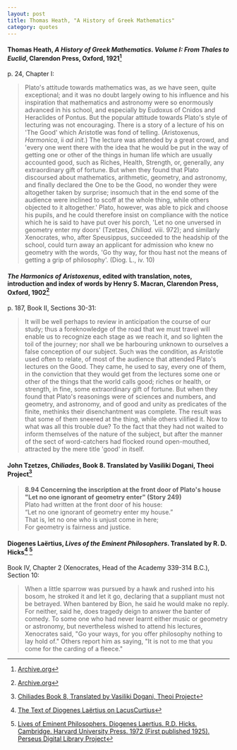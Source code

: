 ```yaml
---
layout: post
title: Thomas Heath, "A History of Greek Mathematics"
category: quotes
---
```


#### Thomas Heath, *A History of Greek Mathematics. Volume I: From Thales to Euclid*, Clarendon Press, Oxford, 1921[^1]

p. 24, Chapter I:

> Plato's attitude towards mathematics was, as we have seen, quite exceptional; and it was no doubt largely owing to his influence and his inspiration that mathematics and astronomy were so enormously advanced in his school, and especially by Eudoxus of Cnidos and Heraclides of Pontus. But the popular attitude towards Plato's style of lecturing was not encouraging. There is a story of a lecture of his on 'The Good' which Aristotle was fond of telling. (Aristoxenus, *Harmonica*, ii *ad init.*) The lecture was attended by a great crowd, and 'every one went there with the idea that he would be put in the way of getting one or other of the things in human life which are usually accounted good, such as Riches, Health, Strength, or, generally, any extraordinary gift of fortune. But when they found that Plato discoursed about mathematics, arithmetic, geometry, and astronomy, and finally declared the One to be the Good, no wonder they were altogether taken by surprise; insomuch that in the end some of the audience were inclined to scoff at the whole thing, while others objected to it altogether.' Plato, however, was able to pick and choose his pupils, and he could therefore insist on compliance with the notice which he is said to have put over his porch, 'Let no one unversed in geometry enter my doors' (Tzetzes, *Chiliad.* viii. 972); and similarly Xenocrates, who, after Speusippus, succeeded to the headship of the school, could turn away an applicant for admission who knew no geometry with the words, 'Go thy way, for thou hast not the means of getting a grip of philosophy'. (Diog. L., iv. 10)

[^1]: [Archive.org](https://archive.org/details/cu31924008704219)

#### *The Harmonics of Aristoxenus*, edited with translation, notes, introduction and index of words by Henry S. Macran, Clarendon Press, Oxford, 1902[^2]

p. 187, Book II, Sections 30-31:

> It will be well perhaps to review in anticipation the course of our study; thus a foreknowledge of the road that we must travel will enable us to recognize each stage as we reach it, and so lighten the toil of the journey; nor shall we be harbouring unknown to ourselves a false conception of our subject. Such was the condition, as Aristotle used often to relate, of most of the audience that attended Plato's lectures on the Good. They came, he used to say, every one of them, in the conviction that they would get from the lectures some one or other of the things that the world calls good; riches or health, or strength, in fine, some extraordinary gift of fortune. But when they found that Plato's reasonings were of sciences and numbers, and geometry, and astronomy, and of good and unity as predicates of the finite, methinks their disenchantment was complete. The result was that some of them sneered at the thing, while others vilified it. Now to what was all this trouble due? To the fact that they had not waited to inform themselves of the nature of the subject, but after the manner of the sect of word-catchers had flocked round open-mouthed, attracted by the mere title 'good' in itself.

[^2]: [Archive.org](https://archive.org/details/harmonicsofarist00aris/page/187/mode/1up)

#### John Tzetzes, *Chiliades*, Book 8. Translated by Vasiliki Dogani, Theoi Project[^3]

> **8.94 Concerning the inscription at the front door of Plato's house "Let no one ignorant of geometry enter" (Story 249)**  
> Plato had written at the front door of his house:  
> “Let no one ignorant of geometry enter my house.”  
> That is, let no one who is unjust come in here;  
> For geometry is fairness and justice.

[^3]: [Chiliades Book 8, Translated by Vasiliki Dogani, Theoi Project](https://www.theoi.com/Text/TzetzesChiliades8.html)

#### Diogenes Laërtius, *Lives of the Eminent Philosophers*. Translated by R. D. Hicks[^4] [^5]

Book IV, Chapter 2 (Xenocrates, Head of the Academy 339-314 B.C.), Section 10:

> When a little sparrow was pursued by a hawk and rushed into his bosom, he stroked it and let it go, declaring that a suppliant must not be betrayed. When bantered by Bion, he said he would make no reply. For neither, said he, does tragedy deign to answer the banter of comedy. To some one who had never learnt either music or geometry or astronomy, but nevertheless wished to attend his lectures, Xenocrates said, "Go your ways, for you offer philosophy nothing to lay hold of." Others report him as saying, "It is not to me that you come for the carding of a fleece."

[^4]: [The Text of Diogenes Laërtius on LacusCurtius](https://penelope.uchicago.edu/Thayer/E/Roman/Texts/Diogenes_Laertius/home.html)

[^5]: [Lives of Eminent Philosophers. Diogenes Laertius. R.D. Hicks. Cambridge. Harvard University Press. 1972 (First published 1925). Perseus Digital Library Project](http://data.perseus.org/citations/urn:cts:greekLit:tlg0004.tlg001.perseus-eng1:4.2)